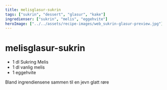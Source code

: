 ```yaml
---
title: melisglasur-sukrin
tags: ["sukrin", "dessert", "glasur", "kake"]
ingredienser: ["sukrin", "melis", "eggehvite"]
heroImage: ["../../assets/recipe-images/web_sukrin-glasur-preview.jpg"]
---
```


# melisglasur-sukrin

- 1 dl Sukring Melis
- 1 dl vanlig melis
- 1 eggehvite

Bland ingrendiensene sammen til en jevn glatt røre
